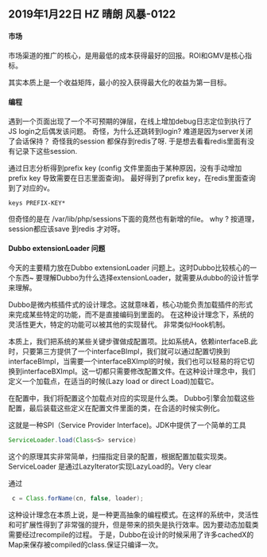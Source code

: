 ## 2019年1月22日 HZ 晴朗  风暴-0122

#### 市场

市场渠道的推广的核心，是用最低的成本获得最好的回报。ROI和GMV是核心指标。 

其实本质上是一个收益矩阵，最小的投入获得最大化的收益为第一目标。




#### 编程
遇到一个页面出现了一个不可预期的弹层，在线上增加debug日志定位到执行了JS login之后偶发该问题。
奇怪，为什么还跳转到login? 难道是因为server关闭了会话保持？ 奇怪我的session 都保存到redis了呀. 于是想去看看redis里面有没有记录下这些session.

通过日志分析得到prefix key (config 文件里面由于某种原因，没有手动增加prefix key 导致需要在日志里面查询)。 最好得到了prefix key，在redis里面查询到了对应的v。

```shell 
keys PREFIX-KEY*
```

但奇怪的是在 /var/lib/php/sessions下面的竟然也有新增的file。 why ?
按道理，session都应该save 到redis 才对呀。

#### Dubbo extensionLoader 问题

今天的主要精力放在Dubbo extensionLoader 问题上。这时Dubbo比较核心的一个东西~  要理解Dubbo为什么选择extensionLoader，就需要从dubbo的设计哲学来理解。

Dubbo是微内核插件式的设计理念。这就意味着，核心功能负责加载插件的形式来完成某些特定的功能，而不是直接编码到里面的。 在这种设计理念下，系统的灵活性更大，特定的功能可以被其他的实现替代。 非常类似Hook机制。

本质上，我们把系统的某些关键步骤做成配置项。比如系统A，依赖interfaceB.此时，只要第三方提供了一个interfaceBImpl，我们就可以通过配置切换到interfaceBImpl，当需要一个interfaceBXImpl的时候，我们也可以轻易的将它切换到interfaceBXImpl。这一切都只需要修改配置文件。在这种设计理念中，我们定义一个加载点，在适当的时候(Lazy load or direct Load)加载它。

在配置中，我们将配置这个加载点对应的实现是什么类。 
Dubbo引擎会加载这些配置，最后装载这些定义在配置文件里面的类，在合适的时候实例化。

这就是一种SPI（Service Provider Interface)。JDK中提供了一个简单的工具

``` java
ServiceLoader.load(Class<S> service)
```

这个的原理其实非常简单，扫描指定目录的配置，根据配置加载实现类。 ServiceLoader 是通过LazyIterator实现LazyLoad的。Very clear

通过
```java
 c = Class.forName(cn, false, loader);
```

这种设计理念在本质上说，是一种更高抽象的编程模式。在这样的系统中，灵活性和可扩展性得到了非常强的提升，但是带来的损失是执行效率。因为要动态加载类需要经过recompile的过程。
于是，Dubbo在设计的时候采用了许多cachedX的Map来保存被compiled的class.保证只编译一次。

























